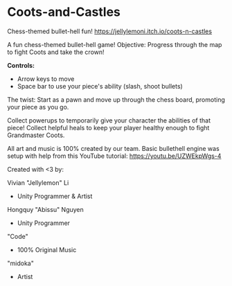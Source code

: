 # Coots-and-Castles
Chess-themed bullet-hell fun!
https://jellylemoni.itch.io/coots-n-castles

A fun chess-themed bullet-hell game!
Objective: Progress through the map to fight Coots and take the crown!

**Controls:**

* Arrow keys to move
* Space bar to use your piece's ability (slash, shoot bullets)

The twist: Start as a pawn and move up through the chess board, promoting your piece as you go. 

Collect powerups to temporarily give your character the abilities of that piece! Collect helpful heals to keep your player healthy enough to fight Grandmaster Coots.

All art and music is 100% created by our team. 
Basic bullethell engine was setup with help from this YouTube tutorial: https://youtu.be/UZWEkpWgs-4

Created with <3 by:

Vivian "Jellylemon" Li
- Unity Programmer & Artist

Hongquy "Abissu" Nguyen
- Unity Programmer

"Code"
- 100% Original Music

"midoka"
- Artist
